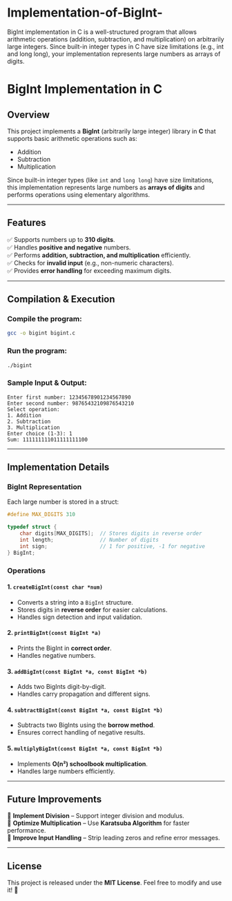 # Implementation-of-BigInt-
BigInt implementation in C is a well-structured program that allows arithmetic operations (addition, subtraction, and multiplication) on arbitrarily large integers. Since built-in integer types in C have size limitations (e.g., int and long long), your implementation represents large numbers as arrays of digits.

# BigInt Implementation in C

## Overview
This project implements a **BigInt** (arbitrarily large integer) library in **C** that supports basic arithmetic operations such as:
- Addition
- Subtraction
- Multiplication

Since built-in integer types (like `int` and `long long`) have size limitations, this implementation represents large numbers as **arrays of digits** and performs operations using elementary algorithms.

---

## Features
✅ Supports numbers up to **310 digits**.  
✅ Handles **positive and negative** numbers.  
✅ Performs **addition, subtraction, and multiplication** efficiently.  
✅ Checks for **invalid input** (e.g., non-numeric characters).  
✅ Provides **error handling** for exceeding maximum digits.  

---

## Compilation & Execution

### **Compile the program:**
```sh
gcc -o bigint bigint.c
```

### **Run the program:**
```sh
./bigint
```

### **Sample Input & Output:**
```
Enter first number: 12345678901234567890
Enter second number: 98765432109876543210
Select operation:
1. Addition
2. Subtraction
3. Multiplication
Enter choice (1-3): 1
Sum: 111111111011111111100
```

---

## Implementation Details

### **BigInt Representation**
Each large number is stored in a struct:
```c
#define MAX_DIGITS 310

typedef struct {
    char digits[MAX_DIGITS];  // Stores digits in reverse order
    int length;               // Number of digits
    int sign;                 // 1 for positive, -1 for negative
} BigInt;
```

### **Operations**
#### **1. `createBigInt(const char *num)`**
- Converts a string into a `BigInt` structure.
- Stores digits in **reverse order** for easier calculations.
- Handles sign detection and input validation.

#### **2. `printBigInt(const BigInt *a)`**
- Prints the BigInt in **correct order**.
- Handles negative numbers.

#### **3. `addBigInt(const BigInt *a, const BigInt *b)`**
- Adds two BigInts digit-by-digit.
- Handles carry propagation and different signs.

#### **4. `subtractBigInt(const BigInt *a, const BigInt *b)`**
- Subtracts two BigInts using the **borrow method**.
- Ensures correct handling of negative results.

#### **5. `multiplyBigInt(const BigInt *a, const BigInt *b)`**
- Implements **O(n²) schoolbook multiplication**.
- Handles large numbers efficiently.

---

## Future Improvements
🚀 **Implement Division** – Support integer division and modulus.  
🚀 **Optimize Multiplication** – Use **Karatsuba Algorithm** for faster performance.  
🚀 **Improve Input Handling** – Strip leading zeros and refine error messages.  

---

## License
This project is released under the **MIT License**. Feel free to modify and use it! 🎯

